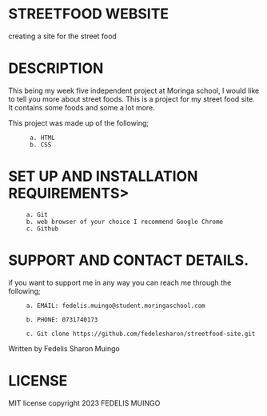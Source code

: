 # STREETFOOD WEBSITE

creating a site for the street food

# DESCRIPTION

This being my week five independent project at Moringa school, I would like to tell you more about street foods.
This is a project for my street food site. It contains some foods and some a lot more.
 
This project was made up of the following;

          a. HTML
          b. CSS

# SET UP AND INSTALLATION REQUIREMENTS>

         a. Git
         b. web browser of your choice I recommend Google Chrome
         c. Github

# SUPPORT AND CONTACT DETAILS.

if you want to support me in any way you can reach me through the following;

         a. EMAIL: fedelis.muingo@student.moringaschool.com

         b. PHONE: 0731740173

         c. Git clone https://github.com/fedelesharon/streetfood-site.git

         

Written by Fedelis Sharon Muingo



# LICENSE

MIT license copyright 2023 FEDELIS MUINGO










      




















